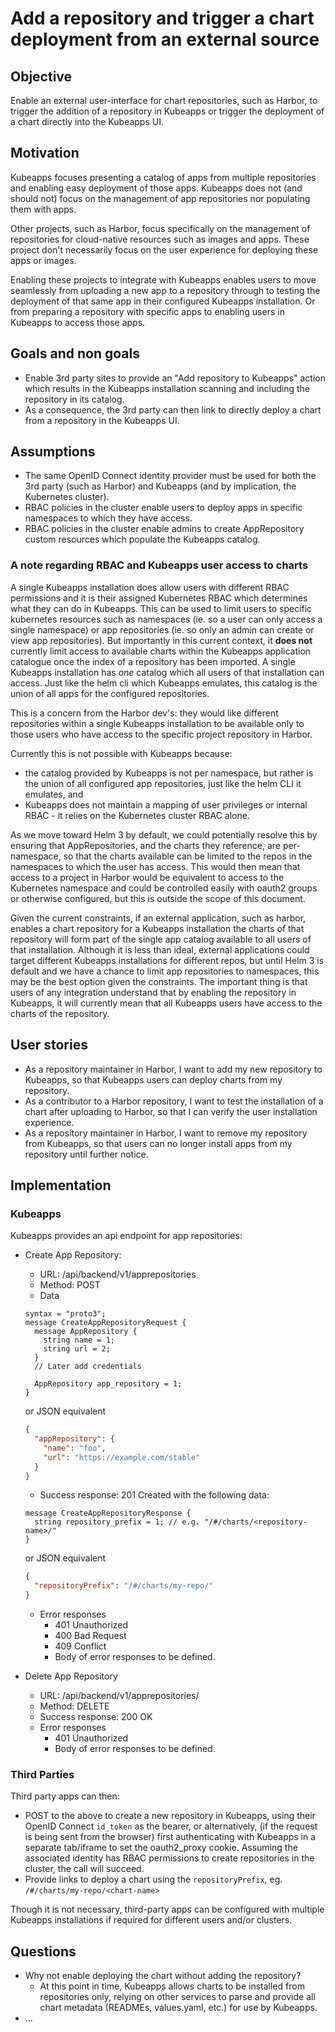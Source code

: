# Add a repository and trigger a chart deployment from an external source

## Objective

Enable an external user-interface for chart repositories, such as Harbor, to trigger the addition of a repository in Kubeapps or trigger the deployment of a chart directly into the Kubeapps UI.

## Motivation

Kubeapps focuses presenting a catalog of apps from multiple repositories and enabling easy deployment of those apps. Kubeapps does not (and should not) focus on the management of app repositories nor populating them with apps.

Other projects, such as Harbor, focus specifically on the management of repositories for cloud-native resources such as images and apps. These project don't necessarily focus on the user experience for deploying these apps or images.

Enabling these projects to integrate with Kubeapps enables users to move seamlessly from uploading a new app to a repository through to testing the deployment of that same app in their configured Kubeapps installation. Or from preparing a repository with specific apps to enabling users in Kubeapps to access those apps.

## Goals and non goals

- Enable 3rd party sites to provide an "Add repository to Kubeapps" action which results in the Kubeapps installation scanning and including the repository in its catalog.
- As a consequence, the 3rd party can then link to directly deploy a chart from a repository in the Kubeapps UI.

## Assumptions

- The same OpenID Connect identity provider must be used for both the 3rd party (such as Harbor) and Kubeapps (and by implication, the Kubernetes cluster).
- RBAC policies in the cluster enable users to deploy apps in specific namespaces to which they have access.
- RBAC policies in the cluster enable admins to create AppRepository custom resources which populate the Kubeapps catalog.

### A note regarding RBAC and Kubeapps user access to charts

A single Kubeapps installation does allow users with different RBAC permissions and it is their assigned Kubernetes RBAC which determines what they can do in Kubeapps. This can be used to limit users to specific kubernetes resources such as namespaces (ie. so a user can only access a single namespace) or app repositories (ie. so only an admin can create or view app repositories). But importantly in this current context, it **does not** currently limit access to available charts within the Kubeapps application catalogue once the index of a repository has been imported. A single Kubeapps installation has _one_ catalog which all users of that installation can access. Just like the helm cli which Kubeapps emulates, this catalog is the union of all apps for the configured repositories.

This is a concern from the Harbor dev's: they would like different repositories within a single Kubeapps installation to be available only to those users who have access to the specific project repository in Harbor.

Currently this is not possible with Kubeapps because:

- the catalog provided by Kubeapps is not per namespace, but rather is the union of all configured app repositories, just like the helm CLI it emulates, and
- Kubeapps does not maintain a mapping of user privileges or internal RBAC - it relies on the Kubernetes cluster RBAC alone.

As we move toward Helm 3 by default, we could potentially resolve this by ensuring that AppRepositories, and the charts they reference, are per-namespace, so that the charts available can be limited to the repos in the namespaces to which the user has access. This would then mean that access to a project in Harbor would be equivalent to access to the Kubernetes namespace and could be controlled easily with oauth2 groups or otherwise configured, but this is outside the scope of this document.

Given the current constraints, if an external application, such as harbor, enables a chart repository for a Kubeapps installation the charts of that repository will form part of the single app catalog available to all users of that installation. Although it is less than ideal, external applications could target different Kubeapps installations for different repos, but until Helm 3 is default and we have a chance to limit app repositories to namespaces, this may be the best option given the constraints. The important thing is that users of any integration understand that by enabling the repository in Kubeapps, it will currently mean that all Kubeapps users have access to the charts of the repository.

## User stories

- As a repository maintainer in Harbor, I want to add my new repository to Kubeapps, so that Kubeapps users can deploy charts from my repository.
- As a contributor to a Harbor repository, I want to test the installation of a chart after uploading to Harbor, so that I can verify the user installation experience.
- As a repository maintainer in Harbor, I want to remove my repository from Kubeapps, so that users can no longer install apps from my repository until further notice.

## Implementation

### Kubeapps

Kubeapps provides an api endpoint for app repositories:

- Create App Repository:

  - URL: /api/backend/v1/apprepositories
  - Method: POST
  - Data

  ```grpc
  syntax = "proto3";
  message CreateAppRepositoryRequest {
    message AppRepository {
      string name = 1;
      string url = 2;
    }
    // Later add credentials

    AppRepository app_repository = 1;
  }
  ```

  or JSON equivalent

  ```json
  {
    "appRepository": {
      "name": "foo",
      "url": "https://example.com/stable"
    }
  }
  ```

  - Success response: 201 Created with the following data:

  ```grpc
  message CreateAppRepositoryResponse {
    string repository_prefix = 1; // e.g. "/#/charts/<repository-name>/"
  }
  ```

  or JSON equivalent

  ```json
  {
    "repositoryPrefix": "/#/charts/my-repo/"
  }
  ```

  - Error responses
    - 401 Unauthorized
    - 400 Bad Request
    - 409 Conflict
    - Body of error responses to be defined.

- Delete App Repository
  - URL: /api/backend/v1/apprepositories/<app-repo-name>
  - Method: DELETE
  - Success response: 200 OK
  - Error responses
    - 401 Unauthorized
    - Body of error responses to be defined.

### Third Parties

Third party apps can then:

- POST to the above to create a new repository in Kubeapps, using their OpenID Connect `id_token` as the bearer, or alternatively, (if the request is being sent from the browser) first authenticating with Kubeapps in a separate tab/iframe to set the oauth2_proxy cookie. Assuming the associated identity has RBAC permissions to create repositories in the cluster, the call will succeed.
- Provide links to deploy a chart using the `repositoryPrefix`, eg. `/#/charts/my-repo/<chart-name>`

Though it is not necessary, third-party apps can be configured with multiple Kubeapps installations if required for different users and/or clusters.

## Questions

- Why not enable deploying the chart without adding the repository?
  - At this point in time, Kubeapps allows charts to be installed from repositories only, relying on other services to parse and provide all chart metadata (READMEs, values.yaml, etc.) for use by Kubeapps.
- ...
